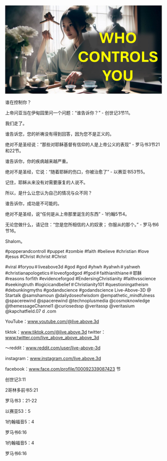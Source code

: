 ![Video cover image](../cover.jpg "cover photo")

谁在控制你？

上帝问亚当在伊甸园里问一个问题：“谁告诉你？” - 创世记3节11。

我们走了。

谁告诉您，您的祈祷没有得到回答，因为您不是正义的。

绝对不是圣经说：“那些对耶稣基督有信仰的人是上帝公义的表现”  - 罗马书3节21和22节。

谁告诉你，你的疾病越来越严重。

绝对不是圣经，它说：“随着耶稣的伤口，你被治愈了”  - 以赛亚书53节5。

记住，耶稣从来没有对需要康复的人说不。

所以，是什么让您认为自己的情况与众不同？

谁告诉你，成功是不可能的。

绝对不是圣经，说“任何是从上帝那里诞生的东西”  -  1约翰5节4。

无论您做什么，请记住：“您是您所相信的人的奴隶； 你服从的那个。” - 罗马书6节16。

Shalom。

#popperandcontroll #puppet #zombie #faith #believe #christian #love #jesus #Christ #christ #Christ


#viral #foryou＃liveabove3d #god #god #yhwh #yahwh＃yahweh #christianapologetics＃loveofgodgod #fgod＃faithianithiane＃耶稣 #reasons forfith #evidenceforgod #EndersingChristianity #faithvsscience #seekingtruth #logicicandbelief＃Christianity101 #questioningatheism #debunkingmyths #godandscience #godandscience Live-Above-3D @ Startalk @samshamoun @dailydoseofwisdom @empathetic_mindfulness @spacerewind @spacerewind @technoplusmedia @cosmoknowledge @themessageChannel1 @curiosedssp @veritassp @veritasium @kapchatfield.07 d .com

YouTube：www.youtube.com/@live.above.3d

tiktok：www.tiktok.com/@live.above.3d
twitter：www.twitter.com/live_above_above_above_3d

 〜reddit：www.reddit.com/user/live-above-3d

instagram：www.instagram.com/live.above.3d

facebook：www.face.com/profile/100092339087423 节

创世记3:11

2哥林多前书5:21

罗马书3：21-22

以赛亚53：5


 1约翰福音5：4

罗马书6:16

 1约翰福音5：4

罗马书6:16




